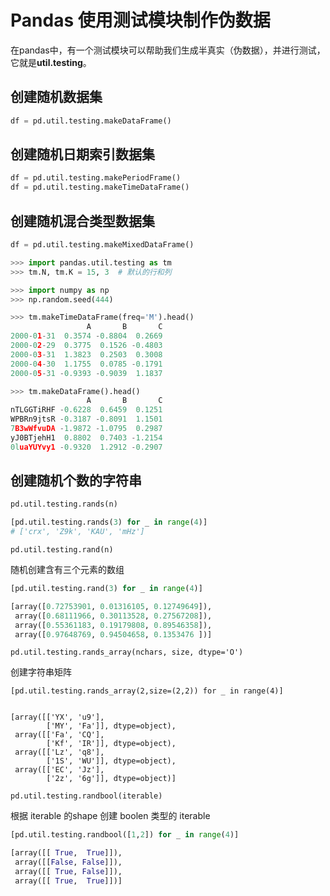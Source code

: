 # Pandas 使用测试模块制作伪数据

在pandas中，有一个测试模块可以帮助我们生成半真实（伪数据），并进行测试，它就是**util.testing**。


## 创建随机数据集
```python
df = pd.util.testing.makeDataFrame()
```



## 创建随机日期索引数据集
```python
df = pd.util.testing.makePeriodFrame()
df = pd.util.testing.makeTimeDataFrame()
```



## 创建随机混合类型数据集
```python
df = pd.util.testing.makeMixedDataFrame()
```

```python
>>> import pandas.util.testing as tm
>>> tm.N, tm.K = 15, 3  # 默认的行和列

>>> import numpy as np
>>> np.random.seed(444)

>>> tm.makeTimeDataFrame(freq='M').head()
                 A       B       C
2000-01-31  0.3574 -0.8804  0.2669
2000-02-29  0.3775  0.1526 -0.4803
2000-03-31  1.3823  0.2503  0.3008
2000-04-30  1.1755  0.0785 -0.1791
2000-05-31 -0.9393 -0.9039  1.1837

>>> tm.makeDataFrame().head()
                 A       B       C
nTLGGTiRHF -0.6228  0.6459  0.1251
WPBRn9jtsR -0.3187 -0.8091  1.1501
7B3wWfvuDA -1.9872 -1.0795  0.2987
yJ0BTjehH1  0.8802  0.7403 -1.2154
0luaYUYvy1 -0.9320  1.2912 -0.2907
```

## 创建随机个数的字符串

```python
pd.util.testing.rands(n)
```

```python
[pd.util.testing.rands(3) for _ in range(4)]
# ['crx', 'Z9k', 'KAU', 'mHz']
```

`pd.util.testing.rand(n)`

随机创建含有三个元素的数组

```python
[pd.util.testing.rand(3) for _ in range(4)]

[array([0.72753901, 0.01316105, 0.12749649]),
 array([0.68111966, 0.30113528, 0.27567208]),
 array([0.55361183, 0.19179808, 0.89546358]),
 array([0.97648769, 0.94504658, 0.1353476 ])]
```

`pd.util.testing.rands_array(nchars, size, dtype='O')`

创建字符串矩阵

```
[pd.util.testing.rands_array(2,size=(2,2)) for _ in range(4)]


[array([['YX', 'u9'],
        ['MY', 'Fa']], dtype=object), 
 array([['Fa', 'CQ'],
        ['Kf', 'IR']], dtype=object), 
 array([['Lz', 'q8'],
        ['1S', 'WU']], dtype=object), 
 array([['EC', 'Jz'],
        ['2z', '6g']], dtype=object)]

```



`pd.util.testing.randbool(iterable)`

根据 iterable 的shape 创建 boolen 类型的 iterable

```python
[pd.util.testing.randbool([1,2]) for _ in range(4)]

[array([[ True,  True]]),
 array([[False, False]]),
 array([[ True, False]]),
 array([[ True,  True]])]
```

